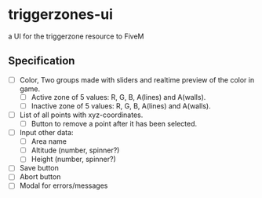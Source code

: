 # triggerzones-ui
a UI for the triggerzone resource to FiveM

## Specification

- [ ] Color, Two groups made with sliders and realtime preview of the color in game.
    - [ ] Active zone of 5 values: R, G, B, A(lines) and A(walls). 
    - [ ] Inactive zone of 5 values: R, G, B, A(lines) and A(walls). 
- [ ] List of all points with xyz-coordinates. 
    - [ ] Button to remove a point after it has been selected. 
- [ ] Input other data: 
    - [ ] Area name  
    - [ ] Altitude (number, spinner?) 
    - [ ] Height (number, spinner?) 
- [ ] Save button 
- [ ] Abort button
- [ ] Modal for errors/messages 
